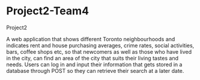# Project2-Team4
Project2

A web application that shows different Toronto neighbourhoods and indicates rent and house purchasing averages, crime rates, social activities, bars, coffee shops etc, so that newcomers as well as those who have lived in the city, can find an area of the city that suits their living tastes and needs. Users can log in and input their information that gets stored in a database through POST so they can retrieve their search at a later date.